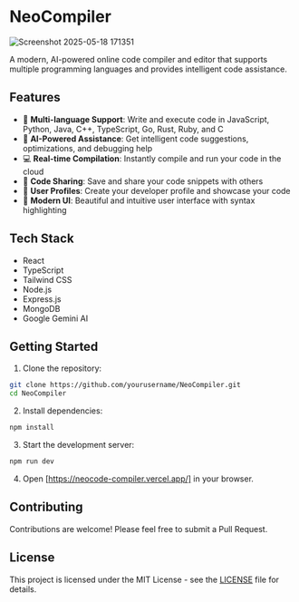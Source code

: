 # NeoCompiler

![Screenshot 2025-05-18 171351](https://github.com/user-attachments/assets/f3a2283b-a21b-41d4-87ca-c4bc964a661e)


A modern, AI-powered online code compiler and editor that supports multiple programming languages and provides intelligent code assistance.

## Features

- 🚀 **Multi-language Support**: Write and execute code in JavaScript, Python, Java, C++, TypeScript, Go, Rust, Ruby, and C
- 🤖 **AI-Powered Assistance**: Get intelligent code suggestions, optimizations, and debugging help
- 💻 **Real-time Compilation**: Instantly compile and run your code in the cloud
- 🔄 **Code Sharing**: Save and share your code snippets with others
- 👥 **User Profiles**: Create your developer profile and showcase your code
- 🎨 **Modern UI**: Beautiful and intuitive user interface with syntax highlighting

## Tech Stack

- React
- TypeScript
- Tailwind CSS
- Node.js
- Express.js
- MongoDB
- Google Gemini AI

## Getting Started

1. Clone the repository:
```bash
git clone https://github.com/yourusername/NeoCompiler.git
cd NeoCompiler
```

2. Install dependencies:
```bash
npm install
```

3. Start the development server:
```bash
npm run dev
```

4. Open [https://neocode-compiler.vercel.app/] in your browser.

## Contributing

Contributions are welcome! Please feel free to submit a Pull Request.

## License

This project is licensed under the MIT License - see the [LICENSE](LICENSE) file for details.

